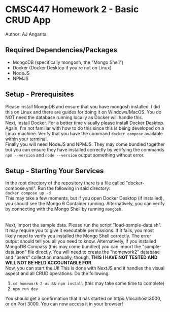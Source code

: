 # CMSC447 Homework 2 - Basic CRUD App

Author: AJ Angarita

## Required Dependencies/Packages
- MongoDB (specifically mongosh, the "Mongo Shell")
- Docker (Docker Desktop if you're not on Linux)
- NodeJS
- NPMJS

## Setup - Prerequisites
Please install MongoDB and ensure that you have mongosh installed. I did this on Linux and there are guides
for doing it on Windows/MacOS. You do NOT need the database running locally as Docker will handle this.
<br/>
Next, install Docker. For a better time visually please install Docker Desktop. Again, I'm not familiar
with how to do this since this is being developed on a Linux machine. Verify that you have the command `docker compose`
available within your terminal.
<br/>
Finally you will need NodeJS and NPMJS. They may come bundled together but you can ensure they have installed correctly by
verifying the commands `npm --version` and `node --version` output something without error.
<br/>

## Setup - Starting Your Services
In the root directory of the repository there is a file called "docker-compose.yml". Run the following in said directory: <br/>
`docker compose up -d`
<br/>
This may take a few moments, but if you open Docker Desktop (if installed), you should see the Mongo 6 Container running. Alternatively,
you can verify by connecting with the Mongo Shell by running `mongosh`.
<br/>
<br/>
<br/>
Next, import the sample data. Please run the script "load-sample-data.sh". It may require you to give it executable permissions. If it fails,
you most likely need to verify you installed the Mongo Shell correctly. The error output should tell you all you need to know. Alternatively, if you 
installed MongoDB Compass (this may come bundled) you can import the "sample-data.json" file directly. You will need to create the "homework2" database
and "users" collection manually, though. **THIS I HAVE NOT TESTED AND WILL NOT BE HELD ACCOUNTABLE FOR**.
<br/>
Now, you can start the UI! This is done with NextJS and it handles the visual aspect and all CRUD operations. Do the following.
1. `cd homework-2-ui && npm install` (this may take some time to complete)
2. `npm run dev`

You should get a confirmation that it has started on https://localhost:3000, or on Port 3000. You can now access it in your browser!

